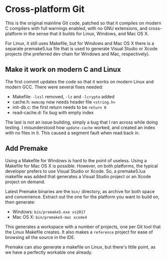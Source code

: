 # Cross-platform Git

This is the original mainline Git code, patched so that it compiles on modern
C compilers with full warnings enabled, with no GNU extensions, and cross-
platform in the sense that it builds for Linux, Windows, and Mac OS X.

For Linux, it still uses Makefile, but for Windows and Mac OS X there
is a separate premake5.lua file that is used to generate Visual Studio
or Xcode projects (the preferred dev chain for Windows and Mac,
respectively).

## Make it work on modern C and Linux

The first commit updates the code so that it works on modern Linux
and modern GCC. There were several fixes needed:

- Makefile: `-lssl` removed, `-lz` and `-lcrypto` added
- cache.h: `memcmp` now needs header file `<string.h>`
- init-db.c: the first return needs to be `return 0`
- read-cache.d: fix bug with empty index

The last is not an issue building, simply a bug that I ran across while
doing testing. I misunderstood how `update-cache` worked, and created an
index with no files in it. This caused a segment fault when read back in.

## Add Premake

Using a Makefile for Windows is hard to the point of useless. Using a
Makefile for Mac OS X is possible. However, on both platforms, the typical
developer prefers to use Visual Studio or Xcode. So, a premake5.lua
makefile was added that generates a Visual Studio project or an Xcode
project on demand.

Latest Premake binaries are the `bin/` directory, as archive for both
space and convenience. Extract out the one for the platform you want to
build on, then generate:

- Windows: `bin/premake5.exe vs2017`
- Mac OS X: `bin/premake5-mac xcode4`

This generates a workspace with a number of projects, one per Git tool that
the Linux Makefile creates. It also makes a `reference` project for ease of
browsing all the source in the IDE.

Premake can also generate a makefile on Linux, but there's little point,
as we have a perfectly workable one already.

